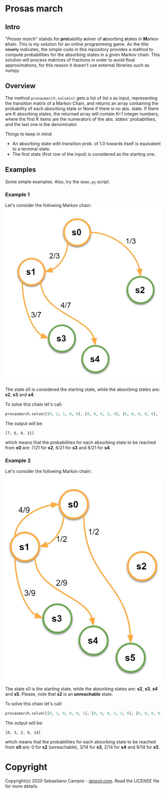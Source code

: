 # Prosas march

## Intro
"*Prosas march*" stands for **pro**bability **s**olver of **a**bsorbing **s**tates in **M**arkov **c**hain. This is my solution for an online programming game. 
As the title ~~clearly~~ indicates, the simple code in this repository provides a method to compute probabilities for the absorbing states in a given Markov chain. This solution will process matrices of fractions in order to avoid float approximations, for this reason it doesn't use external libraries such as numpy.


## Overview
The method `prosasmarch.solve(n)` gets a list of list `m` as input, representing the transition matrix of a Markov Chain, and returns an array containing the probability of each absorbing state or None if there is no abs. state. If there are K absorbing states, the returned array will contain K+1 integer numbers, where the first K items are the numerators of the abs. states' probabilities, and the last one is the denominator


Things to keep in mind

* An absorbing state with transition prob. of 1.0 towards itself is equivalent to a terminal state.
* The first state (first row of the input) is considered as the starting one.

## Examples

Some simple examples. Also, try the `demo.py` script.

### Example 1
Let's consider the following Markov chain:
![markov1](./pics/p1.jpg)

The state s0 is considered the starting state, while the absorbing states are: **s2**, **s3** and **s4**.

To solve this chain let's call:

```python
prosasmarch.solve([[0, 2, 1, 0, 0], [0, 0, 0, 3, 4], [0, 0, 0, 0, 0], [0, 0, 0, 0,0], [0, 0, 0, 0, 0]])
```

The output will be:

```
[7, 6, 8, 21]
```

which means that the probabilities for each absorbing state to be reached from **s0** are: 7/21 for **s2**, 6/21 for **s3** and 8/21 for **s4**.


### Example 2
Let's consider the following Markov chain:

![markov2](./pics/p2.jpg)

The state s0 is the starting state, while the absorbing states are: **s2**, **s3**, **s4** and **s5**. Please, note that **s2** is an **unreachable** state.

To solve this chain let's call:

```python
prosasmarch.solve([[0, 1, 0, 0, 0, 1], [4, 0, 0, 3, 2, 0], [0, 0, 0, 0, 0, 0], [0, 0, 0, 0, 0, 0], [0, 0, 0, 0, 0, 0], [0, 0, 0, 0, 0, 0]])
```

The output will be:

```
[0, 3, 2, 9, 14]
```

which means that the probabilities for each absorbing state to be reached from **s0** are: 0 for **s2** (unreachable), 3/14 for **s3**, 2/14 for **s4** and 9/14 for **s5**.


# Copyright
Copyright(c) 2020 Sebastiano Campisi - [ianovir.com](https://ianovir.com). 
Read the LICENSE file for more details.
